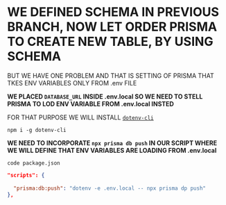 # WE DEFINED SCHEMA IN PREVIOUS BRANCH, NOW LET ORDER PRISMA TO CREATE NEW TABLE, BY USING SCHEMA

BUT WE HAVE ONE PROBLEM AND THAT IS SETTING OF PRISMA THAT TKES ENV VARIABLES ONLY FROM .env FILE

**WE PLACED `DATABASE_URL` INSIDE .env.local SO WE NEED TO STELL PRISMA TO LOD ENV VARIABLE FROM .env.local INSTED**

FOR THAT PURPOSE WE WILL INSTALL [`dotenv-cli`](https://www.npmjs.com/package/dotenv-cli)

```
npm i -g dotenv-cli
```

**WE NEED TO INCORPORATE `npx prisma db push` IN OUR SCRIPT WHERE WE WILL DEFINE THAT ENV VARIABLES ARE LOADING FROM .env.local**

```
code package.json
```

```json
"scripts": {
    
  "prisma:db:push": "dotenv -e .env.local -- npx prisma dp push"
},
```